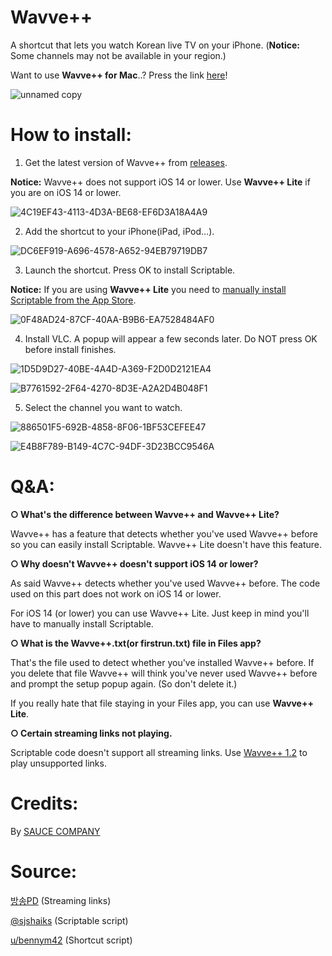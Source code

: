 # Wavve++
A shortcut that lets you watch Korean live TV on your iPhone. (**Notice:** Some channels may not be available in your region.)

Want to use **Wavve++ for Mac**..? Press the link [here](https://github.com/Dr-Sauce/WavvePlusForMac)!

![unnamed copy](https://user-images.githubusercontent.com/82555878/198529763-86832c87-cba9-462c-b637-3601ae43692c.png)

# How to install:

1. Get the latest version of Wavve++ from [releases](https://github.com/Dr-Sauce/WavvePlus/releases).

**Notice:** Wavve++ does not support iOS 14 or lower. Use **Wavve++ Lite** if you are on iOS 14 or lower.

![4C19EF43-4113-4D3A-BE68-EF6D3A18A4A9](https://user-images.githubusercontent.com/82555878/197664211-ccfd11e7-1644-46e5-8d81-309e59872ab1.png)

2. Add the shortcut to your iPhone(iPad, iPod…).

![DC6EF919-A696-4578-A652-94EB79719DB7](https://user-images.githubusercontent.com/82555878/197664234-41787eea-7cbf-4fbf-83c9-fdb94d0790f8.png)

3. Launch the shortcut. Press OK to install Scriptable.

**Notice:** If you are using **Wavve++ Lite** you need to [manually install Scriptable from the App Store](https://apps.apple.com/app/scriptable/id1405459188).

![0F48AD24-87CF-40AA-B9B6-EA7528484AF0](https://user-images.githubusercontent.com/82555878/197663352-bcf2e91c-9051-46bd-b74f-9733c864e74f.png)

4. Install VLC. A popup will appear a few seconds later. Do NOT press OK before install finishes.

![1D5D9D27-40BE-4A4D-A369-F2D0D2121EA4](https://user-images.githubusercontent.com/82555878/197663445-25e9a27a-ef28-4bd7-a435-69a141c3cbdd.png)

![B7761592-2F64-4270-8D3E-A2A2D4B048F1](https://user-images.githubusercontent.com/82555878/197663452-b779edd1-7157-41ea-8f7f-d9ea0e0ae40b.png)

5. Select the channel you want to watch.

![886501F5-692B-4858-8F06-1BF53CEFEE47](https://user-images.githubusercontent.com/82555878/197663490-69ad6fd8-2fb0-4678-97a6-b7834ac28ced.png)

![E4B8F789-B149-4C7C-94DF-3D23BCC9546A](https://user-images.githubusercontent.com/82555878/197664257-2dba0d0b-ca14-429d-99de-5af657b8b2de.png)

# Q&A:

**○ What's the difference between **Wavve++** and **Wavve++ Lite**?**

Wavve++ has a feature that detects whether you've used Wavve++ before so you can easily install Scriptable. Wavve++ Lite doesn't have this feature.

**○ Why doesn't Wavve++ doesn't support iOS 14 or lower?**

As said Wavve++ detects whether you've used Wavve++ before. The code used on this part does not work on iOS 14 or lower.

For iOS 14 (or lower) you can use Wavve++ Lite. Just keep in mind you'll have to manually install Scriptable.

**○ What is the **Wavve++.txt**(or firstrun.txt) file in Files app?**

That's the file used to detect whether you've installed Wavve++ before. If you delete that file Wavve++ will think you've never used Wavve++ before and prompt the setup popup again. (So don't delete it.)

If you really hate that file staying in your Files app, you can use **Wavve++ Lite**.

**○ Certain streaming links not playing.**

Scriptable code doesn't support all streaming links. Use [Wavve++ 1.2](https://github.com/Dr-Sauce/WavvePlusPlus/releases/tag/1.2) to play unsupported links.

# Credits:
By [SAUCE COMPANY](https://m.blog.naver.com/sauce2011)

# Source:
[방송PD](https://m.blog.naver.com/gjppjh09/222416011602) (Streaming links)

[@sjshaiks](https://www.sjtechwork.com/2020/11/tv-news-ios-shortcut.html) (Scriptable script)

[u/bennym42](https://www.reddit.com/r/shortcuts/comments/phtjkh/how_do_you_create_a_first_time_setup/hbmi1h7) (Shortcut script)
